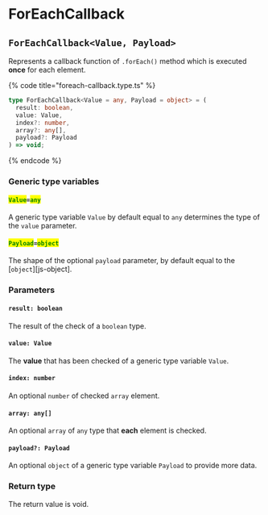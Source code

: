 # ForEachCallback

## `ForEachCallback<Value, Payload>`

Represents a callback function of `.forEach()` method which is executed **once** for each element.

{% code title="foreach-callback.type.ts" %}
```typescript
type ForEachCallback<Value = any, Payload = object> = (
  result: boolean,
  value: Value,
  index?: number,
  array?: any[],
  payload?: Payload
) => void;
```
{% endcode %}

### Generic type variables

#### <mark style="color:green;">`Value`</mark>`=`<mark style="color:green;">`any`</mark>

A generic type variable `Value` by default equal to `any` determines the type of the `value` parameter.

#### <mark style="color:green;">`Payload`</mark>`=`<mark style="color:green;">`object`</mark>

The shape of the optional `payload` parameter, by default equal to the \[`object`]\[js-object].

### Parameters

#### `result: boolean`

The result of the check of a `boolean` type.

#### `value: Value`

The **value** that has been checked of a generic type variable `Value`.

#### `index: number`

An optional `number` of checked `array` element.

#### `array: any[]`

An optional `array` of `any` type that **each** element is checked.

#### `payload?: Payload`

An optional `object` of a generic type variable `Payload` to provide more data.

### Return type

The return value is void.
